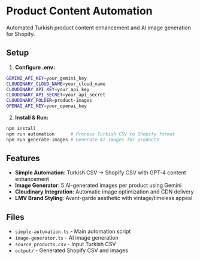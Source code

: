 # Product Content Automation

Automated Turkish product content enhancement and AI image generation for Shopify.

## Setup

1. **Configure .env:**
```bash
GEMINI_API_KEY=your_gemini_key
CLOUDINARY_CLOUD_NAME=your_cloud_name
CLOUDINARY_API_KEY=your_api_key
CLOUDINARY_API_SECRET=your_api_secret
CLOUDINARY_FOLDER=product-images
OPENAI_API_KEY=your_openai_key
```

2. **Install & Run:**
```bash
npm install
npm run automation      # Process Turkish CSV to Shopify format
npm run generate-images # Generate AI images for products
```

## Features

- **Simple Automation**: Turkish CSV → Shopify CSV with GPT-4 content enhancement
- **Image Generator**: 5 AI-generated images per product using Gemini
- **Cloudinary Integration**: Automatic image optimization and CDN delivery
- **LMV Brand Styling**: Avant-garde aesthetic with vintage/timeless appeal

## Files

- `simple-automation.ts` - Main automation script
- `image-generator.ts` - AI image generation
- `source_products.csv` - Input Turkish CSV
- `output/` - Generated Shopify CSV and images